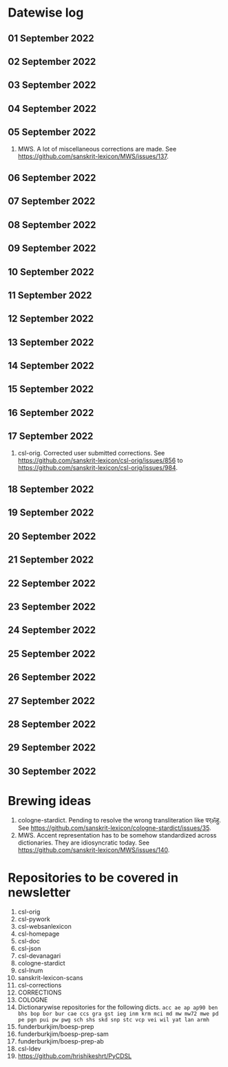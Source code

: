 # Datewise log

## 01 September 2022

## 02 September 2022

## 03 September 2022

## 04 September 2022

## 05 September 2022

1. MWS. A lot of miscellaneous corrections are made. See https://github.com/sanskrit-lexicon/MWS/issues/137.

## 06 September 2022

## 07 September 2022

## 08 September 2022

## 09 September 2022

## 10 September 2022

## 11 September 2022

## 12 September 2022

## 13 September 2022

## 14 September 2022

## 15 September 2022

## 16 September 2022

## 17 September 2022

1. csl-orig. Corrected user submitted corrections. See https://github.com/sanskrit-lexicon/csl-orig/issues/856 to https://github.com/sanskrit-lexicon/csl-orig/issues/984. 

## 18 September 2022

## 19 September 2022

## 20 September 2022

## 21 September 2022

## 22 September 2022

## 23 September 2022

## 24 September 2022

## 25 September 2022

## 26 September 2022

## 27 September 2022

## 28 September 2022

## 29 September 2022

## 30 September 2022


# Brewing ideas

1. cologne-stardict. Pending to resolve the wrong transliteration like पर्ॐहु. See https://github.com/sanskrit-lexicon/cologne-stardict/issues/35.
2. MWS. Accent representation has to be somehow standardized across dictionaries. They are idiosyncratic today. See https://github.com/sanskrit-lexicon/MWS/issues/140.

# Repositories to be covered in newsletter

1. csl-orig
2. csl-pywork
3. csl-websanlexicon
4. csl-homepage
5. csl-doc
6. csl-json
7. csl-devanagari
8. cologne-stardict
9. csl-lnum
10. sanskrit-lexicon-scans
11. csl-corrections
12. CORRECTIONS
13. COLOGNE
14. Dictionarywise repositories for the following dicts. 
`acc ae ap ap90 ben bhs bop bor bur cae ccs gra gst ieg inm krm mci md mw mw72 mwe pd pe pgn pui pw pwg sch shs skd snp stc vcp vei wil yat lan armh`
15. funderburkjim/boesp-prep
16. funderburkjim/boesp-prep-sam
17. funderburkjim/boesp-prep-ab
18. csl-ldev
19. https://github.com/hrishikeshrt/PyCDSL
